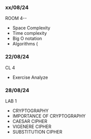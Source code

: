### xx/08/24
ROOM 4--
- Space Complexity
- Time complexity
- Big O notation
- Algorithms (

### 22/08/24
CL 4
- Exercise Analyze

### 28/08/24
LAB 1 

- CRYPTOGRAPHY
- IMPORTANCE OF CRYPTOGRAPHY
- CAESAR CIPHER
- VIGENERE CIPHER
- SUBSTITUTION CIPHER
